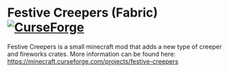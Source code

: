 # Festive Creepers (Fabric) [![CurseForge](http://cf.way2muchnoise.eu/full_420919_downloads.svg)](https://minecraft.curseforge.com/projects/festive-creepers)
Festive Creepers is a small minecraft mod that adds a new type of creeper and fireworks crates. 
More information can be found here:
https://minecraft.curseforge.com/projects/festive-creepers
